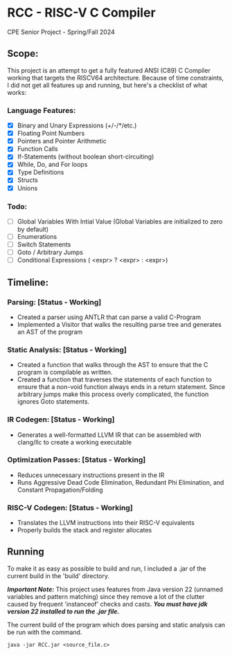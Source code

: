# RCC - RISC-V C Compiler

CPE Senior Project - Spring/Fall 2024

## Scope:

This project is an attempt to get a fully featured ANSI (C89) C Compiler working that targets the RISCV64 architecture.
Because of time constraints, I did not get all features up and running, but here's a checklist of what works:

### Language Features:
- [x] Binary and Unary Expressions (+/-/*/etc.)
- [x] Floating Point Numbers
- [x] Pointers and Pointer Arithmetic
- [x] Function Calls
- [x] If-Statements (without boolean short-circuiting)
- [x] While, Do, and For loops
- [x] Type Definitions
- [x] Structs
- [x] Unions

### Todo:
- [ ] Global Variables With Intial Value (Global Variables are initialized to zero by default)
- [ ] Enumerations
- [ ] Switch Statements
- [ ] Goto / Arbitrary Jumps
- [ ] Conditional Expressions ( \<expr\> ? \<expr\> : \<expr\>)

## Timeline:

### Parsing: [Status - Working]

- Created a parser using ANTLR that can parse a valid C-Program
- Implemented a Visitor that walks the resulting parse tree and generates an AST of the program

### Static Analysis: [Status - Working]

- Created a function that walks through the AST to ensure that the C program is compilable as written.
- Created a function that traverses the statements of each function to ensure that a non-void function
  always ends in a return statement. Since arbitrary jumps make this process overly complicated, the function ignores Goto statements.

### IR Codegen: [Status - Working]

- Generates a well-formatted LLVM IR that can be assembled with clang/llc to create a working executable

### Optimization Passes: [Status - Working]

- Reduces unnecessary instructions present in the IR
- Runs Aggressive Dead Code Elimination, Redundant Phi Elimination, and Constant Propagation/Folding

### RISC-V Codegen: [Status - Working]

- Translates the LLVM instructions into their RISC-V equivalents
- Properly builds the stack and register allocates


## Running

To make it as easy as possible to build and run, I included a .jar of the current build in the 'build' directory.

***Important Note:*** This project uses features from Java version 22 (unnamed variables and pattern matching) since
they remove a lot of the clutter caused by frequent 'instanceof' checks and casts.
***You must have jdk version 22 installed to run the .jar file.***

The current build of the program which does parsing and static analysis can be run with the command.

```
java -jar RCC.jar <source_file.c>
```
